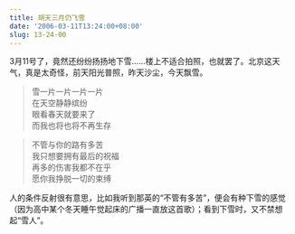 ```yaml
---
title: 胡天三月仍飞雪
date: '2006-03-11T13:24:00+08:00'
slug: 13-24-00
---
```


3月11号了，竟然还纷纷扬扬地下雪……楼上不适合拍照，也就罢了。北京这天气，真是太奇怪，前天阳光普照，昨天沙尘，今天飘雪。

> 雪一片一片一片一片  
> 在天空静静缤纷  
> 眼看春天就要来了  
> 而我也将也将不再生存

> 不管与你的路有多苦  
> 我只想要拥有最后的祝福  
> 再多的伤害我都不在乎  
> 愿你我挣脱一切的束缚

人的条件反射很有意思，比如我听到那英的“不管有多苦”，便会有种下雪的感觉（因为高中某个冬天睡午觉起床的广播一直放这首歌）；看到下雪时，又不禁想起“雪人”。
